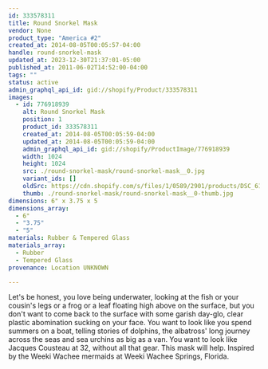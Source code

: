 ```yaml
---
id: 333578311
title: Round Snorkel Mask
vendor: None
product_type: "America #2"
created_at: 2014-08-05T00:05:57-04:00
handle: round-snorkel-mask
updated_at: 2023-12-30T21:37:01-05:00
published_at: 2011-06-02T14:52:00-04:00
tags: ""
status: active
admin_graphql_api_id: gid://shopify/Product/333578311
images:
  - id: 776918939
    alt: Round Snorkel Mask
    position: 1
    product_id: 333578311
    created_at: 2014-08-05T00:05:59-04:00
    updated_at: 2014-08-05T00:05:59-04:00
    admin_graphql_api_id: gid://shopify/ProductImage/776918939
    width: 1024
    height: 1024
    src: ./round-snorkel-mask/round-snorkel-mask__0.jpg
    variant_ids: []
    oldSrc: https://cdn.shopify.com/s/files/1/0589/2901/products/DSC_6184_cyclope.jpeg?v=1407211559
    thumb: ./round-snorkel-mask/round-snorkel-mask__0-thumb.jpg
dimensions: 6" x 3.75 x 5
dimensions_array:
  - 6"
  - "3.75"
  - "5"
materials: Rubber & Tempered Glass
materials_array:
  - Rubber
  - Tempered Glass
provenance: Location UNKNOWN

---
```


Let's be honest, you love being underwater, looking at the fish or your cousin's legs or a frog or a leaf floating high above on the surface, but you don't want to come back to the surface with some garish day-glo, clear plastic abomination sucking on your face. You want to look like you spend summers on a boat, telling stories of dolphins, the albatross' long journey across the seas and sea urchins as big as a van. You want to look like Jacques Cousteau at 32, without all that gear. This mask will help. Inspired by the Weeki Wachee mermaids at Weeki Wachee Springs, Florida.